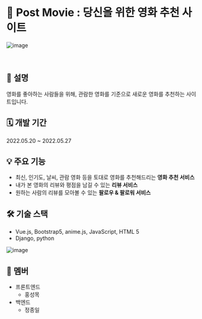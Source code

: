 # 💪 Post Movie : 당신을 위한 영화 추천 사이트

![image](https://user-images.githubusercontent.com/95673624/229772620-726831b3-8930-45b5-8fe4-1f763134d876.png)

<br>

## 📜 설명

 영화를 좋아하는 사람들을 위해, 관람한 영화를 기준으로 새로운 영화를 추천하는 사이트입니다.

## 🗓️ 개발 기간

2022.05.20 ~ 2022.05.27

## 💡 주요 기능
- 최신, 인기도, 날씨, 관람 영화 등을 토대로 영화를 추천해드리는 **영화 추천 서비스**
- 내가 본 영화의 리뷰와 평점을 남길 수 있는 **리뷰 서비스**
- 원하는 사람의 리뷰를 모아볼 수 있는 **팔로우 & 팔로워 서비스**

## 🛠️ 기술 스택

- Vue.js, Bootstrap5, anime.js, JavaScript, HTML 5
- Django, python

![image](https://user-images.githubusercontent.com/95673624/229775055-2c6cb5bc-7c14-4f7a-bbfe-7dd33081905f.png)

## 👥 멤버

- 프론트엔드
    - 홍성목
- 백엔드
    - 정종일
